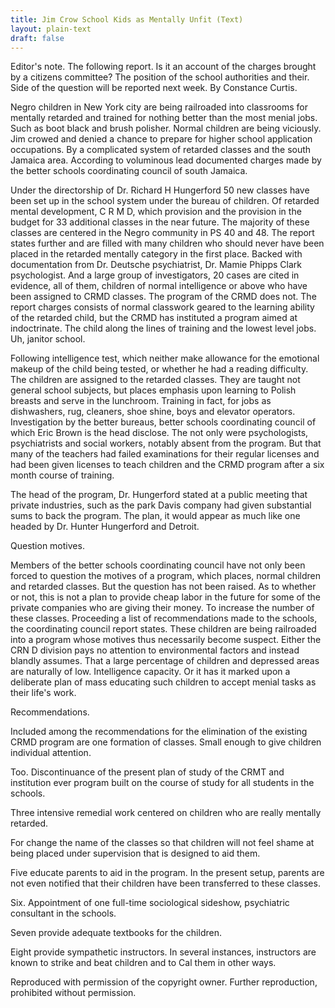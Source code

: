 ```yaml
---
title: Jim Crow School Kids as Mentally Unfit (Text)
layout: plain-text
draft: false
---
```


Editor's note. The following report. Is it an account of the charges brought by a citizens committee? The position of the school authorities and their. Side of the question will be reported next week. By Constance Curtis.

Negro children in New York city are being railroaded into classrooms for mentally retarded and trained for nothing better than the most menial jobs. Such as boot black and brush polisher. Normal children are being viciously. Jim crowed and denied a chance to prepare for higher school application occupations. By a complicated system of retarded classes and the south Jamaica area. According to voluminous lead documented charges made by the better schools coordinating council of south Jamaica. 

Under the directorship of Dr. Richard H Hungerford 50 new classes have been set up in the school system under the bureau of children. Of retarded mental development, C R M D, which provision and the provision in the budget for 33 additional classes in the near future. The majority of these classes are centered in the Negro community in PS 40 and 48. The report states further and are filled with many children who should never have been placed in the retarded mentally category in the first place. Backed with documentation from Dr. Deutsche psychiatrist, Dr. Mamie Phipps Clark psychologist. And a large group of investigators, 20 cases are cited in evidence, all of them, children of normal intelligence or above who have been assigned to CRMD classes. The program of the CRMD does not. The report charges consists of normal classwork geared to the learning ability of the retarded child, but the CRMD has instituted a program aimed at indoctrinate. The child along the lines of training and the lowest level jobs. Uh, janitor school. 

Following intelligence test, which neither make allowance for the emotional makeup of the child being tested, or whether he had a reading difficulty. The children are assigned to the retarded classes. They are taught not general school subjects, but places emphasis upon learning to Polish breasts and serve in the lunchroom. Training in fact, for jobs as dishwashers, rug, cleaners, shoe shine, boys and elevator operators. Investigation by the better bureaus, better schools coordinating council of which Eric Brown is the head disclose. The not only were psychologists, psychiatrists and social workers, notably absent from the program. But that many of the teachers had failed examinations for their regular licenses and had been given licenses to teach children and the CRMD program after a six month course of training. 

The head of the program, Dr. Hungerford stated at a public meeting that private industries, such as the park Davis company had given substantial sums to back the program. The plan, it would appear as much like one headed by Dr. Hunter Hungerford and Detroit. 

Question motives. 

Members of the better schools coordinating council have not only been forced to question the motives of a program, which places, normal children and retarded classes. But the question has not been raised. As to whether or not, this is not a plan to provide cheap labor in the future for some of the private companies who are giving their money. To increase the number of these classes. Proceeding a list of recommendations made to the schools, the coordinating council report states. These children are being railroaded into a program whose motives thus necessarily become suspect. Either the CRN D division pays no attention to environmental factors and instead blandly assumes. That a large percentage of children and depressed areas are naturally of low. Intelligence capacity. Or it has it marked upon a deliberate plan of mass educating such children to accept menial tasks as their life's work. 

Recommendations. 

Included among the recommendations for the elimination of the existing CRMD program are one formation of classes. Small enough to give children individual attention. 

Too. Discontinuance of the present plan of study of the CRMT and institution ever program built on the course of study for all students in the schools. 

Three intensive remedial work centered on children who are really mentally retarded. 

For change the name of the classes so that children will not feel shame at being placed under supervision that is designed to aid them. 

Five educate parents to aid in the program. In the present setup, parents are not even notified that their children have been transferred to these classes. 

Six. Appointment of one full-time sociological sideshow, psychiatric consultant in the schools. 

Seven provide adequate textbooks for the children. 

Eight provide sympathetic instructors. In several instances, instructors are known to strike and beat children and to Cal them in other ways. 

Reproduced with permission of the copyright owner. Further reproduction, prohibited without permission.
